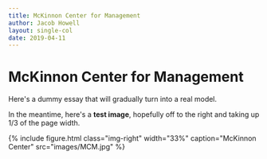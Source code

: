 ```yaml
---
title: McKinnon Center for Management
author: Jacob Howell
layout: single-col
date: 2019-04-11
---
```



# McKinnon Center for Management

Here's a dummy essay that will gradually turn into a real model.

In the meantime, here's a **test image**, hopefully off to the right and taking up 1/3 of the page width.

{% include figure.html class="img-right" width="33%" caption="McKinnon Center" src="images/MCM.jpg" %}
